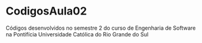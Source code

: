 # CodigosAula02
Códigos desenvolvidos no semestre 2 do curso de Engenharia de Software na Pontifícia Universidade Católica do Rio Grande do Sul
